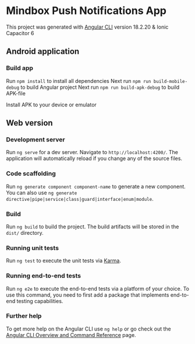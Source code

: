 # Mindbox Push Notifications App

This project was generated with [Angular CLI](https://github.com/angular/angular-cli) version 18.2.20 & Ionic Capacitor 6

## Android application

### Build app

Run `npm install` to install all dependencies
Next run `npm run build-mobile-debug` to build Angular project
Next run `npm run build-apk-debug` to build APK-file

Install APK to your device or emulator

## Web version

### Development server

Run `ng serve` for a dev server. Navigate to `http://localhost:4200/`. The application will automatically reload if you change any of the source files.

### Code scaffolding

Run `ng generate component component-name` to generate a new component. You can also use `ng generate directive|pipe|service|class|guard|interface|enum|module`.

### Build

Run `ng build` to build the project. The build artifacts will be stored in the `dist/` directory.

### Running unit tests

Run `ng test` to execute the unit tests via [Karma](https://karma-runner.github.io).

### Running end-to-end tests

Run `ng e2e` to execute the end-to-end tests via a platform of your choice. To use this command, you need to first add a package that implements end-to-end testing capabilities.

### Further help

To get more help on the Angular CLI use `ng help` or go check out the [Angular CLI Overview and Command Reference](https://angular.dev/tools/cli) page.
